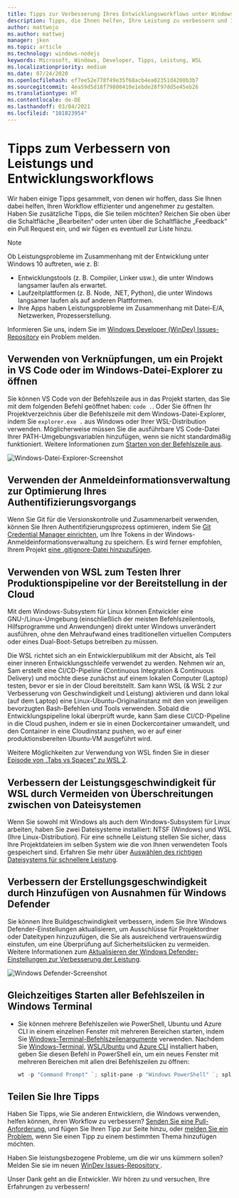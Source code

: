 ```yaml
---
title: Tipps zur Verbesserung Ihres Entwicklungsworkflows unter Windows 10
description: Tipps, die Ihnen helfen, Ihre Leistung zu verbessern und Ihren Entwicklungsworkflow unter Windows 10 effizienter und angenehmer zu gestalten.
author: mattwojo
ms.author: mattwoj
manager: jken
ms.topic: article
ms.technology: windows-nodejs
keywords: Microsoft, Windows, Developer, Tipps, Leistung, WSL
ms.localizationpriority: medium
ms.date: 07/24/2020
ms.openlocfilehash: ef7ee52e778f49e35f68acb4ea02351d4208b3b7
ms.sourcegitcommit: 4ea59d5d18f79800410e1ebde28f97dd5e45eb26
ms.translationtype: HT
ms.contentlocale: de-DE
ms.lasthandoff: 03/04/2021
ms.locfileid: "101823954"
---
```

# <a name="tips-for-improving-performance-and-development-workflows"></a>Tipps zum Verbessern von Leistungs und Entwicklungsworkflows

Wir haben einige Tipps gesammelt, von denen wir hoffen, dass Sie Ihnen dabei helfen, Ihren Workflow effizienter und angenehmer zu gestalten. Haben Sie zusätzliche Tipps, die Sie teilen möchten? Reichen Sie oben über die Schaltfläche „Bearbeiten“ oder unten über die Schaltfläche „Feedback“ ein Pull Request ein, und wir fügen es eventuell zur Liste hinzu.

> [!NOTE]
> Ob Leistungsprobleme im Zusammenhang mit der Entwicklung unter Windows 10 auftreten, wie z. B:
> - Entwicklungstools (z. B. Compiler, Linker usw.), die unter Windows langsamer laufen als erwartet.
> - Laufzeitplattformen (z. B. Node, .NET, Python), die unter Windows langsamer laufen als auf anderen Plattformen.
> - Ihre Apps haben Leistungsprobleme im Zusammenhang mit Datei-E/A, Netzwerken, Prozesserstellung. 
> 
> Informieren Sie uns, indem Sie im [Windows Developer (WinDev) Issues-Repository](https://github.com/microsoft/WinDev) ein Problem melden.

## <a name="use-shortcuts-to-open-a-project-in-vs-code-or-windows-file-explorer"></a>Verwenden von Verknüpfungen, um ein Projekt in VS Code oder im Windows-Datei-Explorer zu öffnen

Sie können VS Code von der Befehlszeile aus in das Projekt starten, das Sie mit dem folgenden Befehl geöffnet haben: `code .`. Oder Sie öffnen Ihr Projektverzeichnis über die Befehlszeile mit dem Windows-Datei-Explorer, indem Sie `explorer.exe .` aus Windows oder Ihrer WSL-Distribution verwenden. Möglicherweise müssen Sie die ausführbare VS Code-Datei Ihrer PATH-Umgebungsvariablen hinzufügen, wenn sie nicht standardmäßig funktioniert. Weitere Informationen zum [Starten von der Befehlszeile aus](https://code.visualstudio.com/docs/editor/command-line#_launching-from-command-line).

![Windows-Datei-Explorer-Screenshot](../images/wsl-file-explorer.png)

## <a name="use-the-credential-manager-to-your-streamline-authentication-process"></a>Verwenden der Anmeldeinformationsverwaltung zur Optimierung Ihres Authentifizierungsvorgangs

Wenn Sie Git für die Versionskontrolle und Zusammenarbeit verwenden, können Sie Ihren Authentifizierungsprozess optimieren, indem Sie [Git Credential Manager einrichten](/windows/wsl/tutorials/wsl-git#git-credential-manager-setup), um Ihre Tokens in der Windows-Anmeldeinformationsverwaltung zu speichern. Es wird ferner empfohlen, Ihrem Projekt [eine .gitignore-Datei hinzuzufügen](/windows/wsl/tutorials/wsl-git#adding-a-git-ignore-file).

## <a name="use-wsl-for-testing-your-production-pipeline-before-deploying-to-the-cloud"></a>Verwenden von WSL zum Testen Ihrer Produktionspipeline vor der Bereitstellung in der Cloud

Mit dem Windows-Subsystem für Linux können Entwickler eine GNU-/Linux-Umgebung (einschließlich der meisten Befehlszeilentools, Hilfsprogramme und Anwendungen) direkt unter Windows unverändert ausführen, ohne den Mehraufwand eines traditionellen virtuellen Computers oder eines Dual-Boot-Setups betreiben zu müssen.

Die WSL richtet sich an ein Entwicklerpublikum mit der Absicht, als Teil einer inneren Entwicklungsschleife verwendet zu werden. Nehmen wir an, Sam erstellt eine CI/CD-Pipeline (Continuous Integration & Continuous Delivery) und möchte diese zunächst auf einem lokalen Computer (Laptop) testen, bevor er sie in der Cloud bereitstellt. Sam kann WSL (& WSL 2 zur Verbesserung von Geschwindigkeit und Leistung) aktivieren und dann lokal (auf dem Laptop) eine Linux-Ubuntu-Originalinstanz mit den von jeweiligen bevorzugten Bash-Befehlen und Tools verwenden. Sobald die Entwicklungspipeline lokal überprüft wurde, kann Sam diese CI/CD-Pipeline in die Cloud pushen, indem er sie in einen Dockercontainer umwandelt, und den Container in eine Cloudinstanz pushen, wo er auf einer produktionsbereiten Ubuntu-VM ausgeführt wird.

Weitere Möglichkeiten zur Verwendung von WSL finden Sie in dieser [Episode von „Tabs vs Spaces“ zu WSL 2](https://channel9.msdn.com/Shows/Tabs-vs-Spaces/WSL2-Code-faster-on-the-Windows-Subsystem-for-Linux).

## <a name="improve-performance-speed-for-wsl-by-not-crossing-over-file-systems"></a>Verbessern der Leistungsgeschwindigkeit für WSL durch Vermeiden von Überschreitungen zwischen von Dateisystemen

Wenn Sie sowohl mit Windows als auch dem Windows-Subsystem für Linux arbeiten, haben Sie zwei Dateisysteme installiert: NTSF (Windows) und WSL (Ihre Linux-Distribution). Für eine schnelle Leistung stellen Sie sicher, dass Ihre Projektdateien im selben System wie die von Ihnen verwendeten Tools gespeichert sind. Erfahren Sie mehr über [Auswählen des richtigen Dateisystems für schnellere Leistung](/windows/wsl/compare-versions#use-the-linux-file-system-for-faster-performance).

## <a name="improve-build-speeds-by-adding-windows-defender-exclusions"></a>Verbessern der Erstellungsgeschwindigkeit durch Hinzufügen von Ausnahmen für Windows Defender

Sie können Ihre Buildgeschwindigkeit verbessern, indem Sie Ihre Windows Defender-Einstellungen aktualisieren, um Ausschlüsse für Projektordner oder Dateitypen hinzuzufügen, die Sie als ausreichend vertrauenswürdig einstufen, um eine Überprüfung auf Sicherheitslücken zu vermeiden. Weitere Informationen zum [Aktualisieren der Windows Defender-Einstellungen zur Verbesserung der Leistung](../android/defender-settings.md).

![Windows Defender-Screenshot](../images/windows-defender-exclusions.png)

## <a name="launch-all-your-command-lines-in-windows-terminal-at-once"></a>Gleichzeitiges Starten aller Befehlszeilen in Windows Terminal

* Sie können mehrere Befehlszeilen wie PowerShell, Ubuntu und Azure CLI in einem einzelnen Fenster mit mehreren Bereichen starten, indem Sie [Windows-Terminal-Befehlszeilenargumente](/windows/terminal/command-line-arguments?tabs=powershell#multiple-panes) verwenden. Nachdem Sie [Windows-Terminal](/windows/terminal/get-started), [WSL/Ubuntu](/windows/wsl/install-win10) und [Azure CLI](/cli/azure/install-azure-cli?view=azure-cli-latest) installiert haben, geben Sie diesen Befehl in PowerShell ein, um ein neues Fenster mit mehreren Bereichen mit allen drei Befehlszeilen zu öffnen:

    ```powershell
    wt -p "Command Prompt" `; split-pane -p "Windows PowerShell" `; split-pane -H wsl.exe
    ```

## <a name="share-your-tips"></a>Teilen Sie Ihre Tipps

Haben Sie Tipps, wie Sie anderen Entwicklern, die Windows verwenden, helfen können, ihren Workflow zu verbessern? [Senden Sie eine Pull-Anforderung](https://github.com/MicrosoftDocs/windows-uwp/edit/docs/hub/dev-environment/overview.md), und fügen Sie Ihren Tipp zur Seite hinzu, oder [melden Sie ein Problem](https://github.com/MicrosoftDocs/windows-uwp/issues/new?title=&body=%0A%0A%5BEnter%20feedback%20here%5D%0A%0A%0A---%0A%23%23%23%23%20Document%20Details%0A%0A%E2%9A%A0%20*Do%20not%20edit%20this%20section.%20It%20is%20required%20for%20docs.microsoft.com%20%E2%9E%9F%20GitHub%20issue%20linking.*%0A%0A*%20ID%3A%207779352b-7b4e-dad8-7c1b-b9aba2c5e561%0A*%20Version%20Independent%20ID%3A%20a5b81b80-87a1-b6e2-8936-baf6c1a0b9c5%0A*%20Content%3A%20%5BSet%20up%20your%20Windows%2010%20development%20environment%5D(https%3A%2F%2Fdocs.microsoft.com%2Fen-us%2Fwindows%2Fdev-environment%2Foverview)%0A*%20Content%20Source%3A%20%5Bhub%2Fdev-environment%2Foverview.md%5D(https%3A%2F%2Fgithub.com%2FMicrosoftDocs%2Fwindows-uwp%2Fblob%2Fdocs%2Fhub%2Fdev-environment%2Foverview.md)%0A*%20Product%3A%20**dev-environment**%0A*%20Technology%3A%20**windows-nodejs**), wenn Sie einen Tipp zu einem bestimmten Thema hinzufügen möchten.

Haben Sie leistungsbezogene Probleme, um die wir uns kümmern sollen? Melden Sie sie im neuen [WinDev Issues-Repository ](https://github.com/microsoft/windev).

Unser Dank geht an die Entwickler. Wir hören zu und versuchen, Ihre Erfahrungen zu verbessern!
